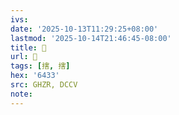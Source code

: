 ```yaml
---
ivs:
date: '2025-10-13T11:29:25+08:00'
lastmod: '2025-10-14T21:46:45-08:00'
title: 󰡛
url: 󰡛
tags: [搳, 搳]
hex: '6433'
src: GHZR, DCCV
note:
---
```

